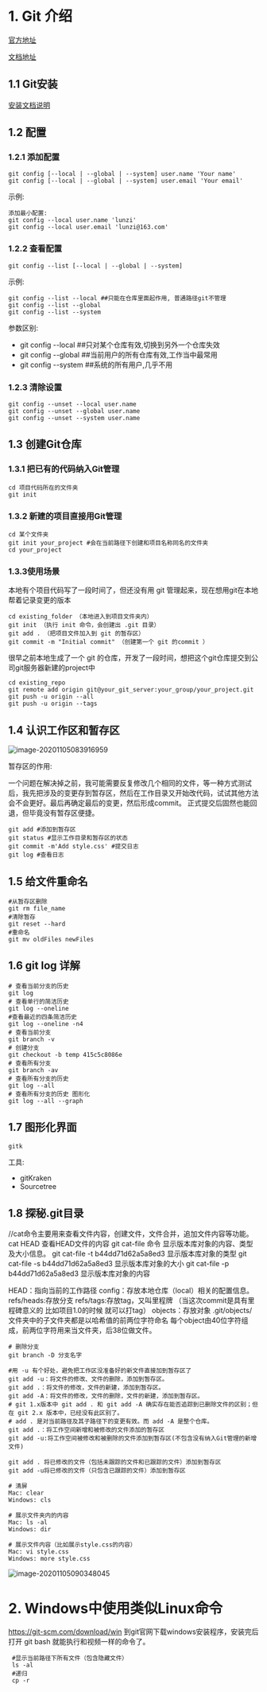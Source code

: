 # 1. Git 介绍

[官方地址](https://git-scm.com/)

[文档地址](https://git-scm.com/book/zh/v2)



## 1.1 Git安装

[安装文档说明](https://git-scm.com/book/zh/v2/%E8%B5%B7%E6%AD%A5-%E5%AE%89%E8%A3%85-Git)



## 1.2 配置

### 1.2.1 添加配置

```shell
git config [--local | --global | --system] user.name 'Your name'
git config [--local | --global | --system] user.email 'Your email'
```

示例:

```shell
添加最小配置:
git config --local user.name 'lunzi'
git config --local user.email 'lunzi@163.com'
```



### 1.2.2 查看配置

```shell
git config --list [--local | --global | --system]
```

示例:

```shell
git config --list --local ##只能在仓库里面起作用, 普通路径git不管理
git config --list --global
git config --list --system
```



参数区别:

- git config --local ##只对某个仓库有效,切换到另外一个仓库失效
- git config --global ##当前用户的所有仓库有效,工作当中最常用
- git config --system ##系统的所有用户,几乎不用



### 1.2.3 清除设置

```shell
git config --unset --local user.name
git config --unset --global user.name
git config --unset --system user.name
```



## 1.3 创建Git仓库

### 1.3.1 把已有的代码纳入Git管理

```shell
cd 项目代码所在的文件夹
git init
```



### 1.3.2 新建的项目直接用Git管理

```shell
cd 某个文件夹
git init your_project #会在当前路径下创建和项目名称同名的文件夹
cd your_project
```



### 1.3.3使用场景

本地有个项目代码写了一段时间了，但还没有用 git 管理起来，现在想用git在本地帮着记录变更的版本

```shell
cd existing_folder （本地进入到项目文件夹内）
git init （执行 init 命令，会创建出 .git 目录）
git add . （把项目文件加入到 git 的暂存区）
git commit -m "Initial commit" （创建第一个 git 的commit ）
```



很早之前本地生成了一个 git 的仓库，开发了一段时间，想把这个git仓库提交到公司git服务器新建的project中

```shell
cd existing_repo
git remote add origin git@your_git_server:your_group/your_project.git
git push -u origin --all
git push -u origin --tags
```



## 1.4 认识工作区和暂存区

![image-20201105083916959](Untitled.assets/image-20201105083916959.png) 



暂存区的作用:

一个问题在解决掉之前，我可能需要反复修改几个相同的文件，等一种方式测试后，我先把涉及的变更存到暂存区，然后在工作目录又开始改代码，试试其他方法会不会更好。最后再确定最后的变更，然后形成commit。
正式提交后固然也能回退，但毕竟没有暂存区便捷。

```shell
git add #添加到暂存区
git status #显示工作目录和暂存区的状态
git commit -m'Add style.css' #提交日志
git log #查看日志
```



## 1.5 给文件重命名

```shell
#从暂存区删除
git rm file_name
#清除暂存
git reset --hard
#重命名
git mv oldFiles newFiles
```



## 1.6 git log 详解

```shell
# 查看当前分支的历史
git log
# 查看单行的简洁历史
git log --oneline
#查看最近的四条简洁历史
git log --oneline -n4
# 查看当前分支
git branch -v
# 创建分支
git checkout -b temp 415c5c8086e
# 查看所有分支
git branch -av
# 查看所有分支的历史
git log --all
# 查看所有分支的历史 图形化
git log --all --graph

```



## 1.7 图形化界面



```shell
gitk
```

工具:

- gitKraken
- Sourcetree



## 1.8 探秘.git目录

//cat命令主要用来查看文件内容，创建文件，文件合并，追加文件内容等功能。
cat HEAD 查看HEAD文件的内容
git cat-file 命令 显示版本库对象的内容、类型及大小信息。
git cat-file -t b44dd71d62a5a8ed3 显示版本库对象的类型
git cat-file -s b44dd71d62a5a8ed3 显示版本库对象的大小
git cat-file -p b44dd71d62a5a8ed3 显示版本库对象的内容

HEAD：指向当前的工作路径
config：存放本地仓库（local）相关的配置信息。
refs/heads:存放分支
refs/tags:存放tag，又叫里程牌 （当这次commit是具有里程碑意义的 比如项目1.0的时候 就可以打tag）
objects：存放对象 .git/objects/ 文件夹中的子文件夹都是以哈希值的前两位字符命名 每个object由40位字符组成，前两位字符用来当文件夹，后38位做文件。





```shell
# 删除分支
git branch -D 分支名字
```





```shell
#用 -u 有个好处，避免把工作区没准备好的新文件直接加到暂存区了
git add -u：将文件的修改、文件的删除，添加到暂存区。
git add .：将文件的修改，文件的新建，添加到暂存区。
git add -A：将文件的修改，文件的删除，文件的新建，添加到暂存区。
# git 1.x版本中 git add . 和 git add -A 确实存在能否追踪到已删除文件的区别；但在 git 2.x 版本中，已经没有此区别了。
# add . 是对当前路径及其子路径下的变更有效。而 add -A 是整个仓库。
git add .：将工作空间新增和被修改的文件添加的暂存区
git add -u:将工作空间被修改和被删除的文件添加到暂存区(不包含没有纳入Git管理的新增文件)

git add . 将已修改的文件（包括未跟踪的文件和已跟踪的文件）添加到暂存区
git add -u将已修改的文件（只包含已跟踪的文件）添加到暂存区
```



```shell
# 清屏
Mac: clear
Windows: cls

# 展示文件夹内的内容
Mac: ls -al
Windows: dir

# 展示文件内容（比如展示style.css的内容）
Mac: vi style.css
Windows: more style.css
```

![image-20201105090348045](Untitled.assets/image-20201105090348045.png) 



# 2. Windows中使用类似Linux命令

https://git-scm.com/download/win 到git官网下载windows安装程序，安装完后打开 git bash 就能执行和视频一样的命令了。



```shell
 #显示当前路径下所有文件（包含隐藏文件）
 ls -al
 #递归
 cp -r 
```

